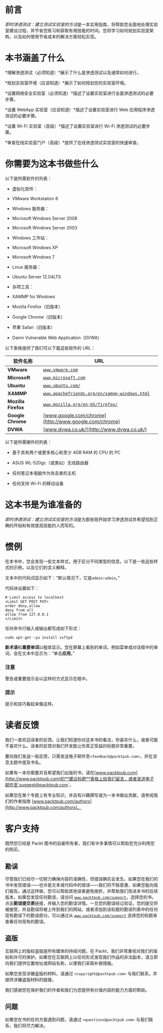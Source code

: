 # 前言

*即时渗透测试：建立测试实验室的方法*是一本实用指南，将帮助您全面地处理实验室建设过程，并节省您练习和获取有用技能的时间。您将学习如何规划实验室架构，以及如何使用节省成本的解决方案轻松实现。

# 本书涵盖了什么

*理解渗透测试（必须知道）*展示了什么是渗透测试以及通常如何进行。

*规划实验室环境（应该知道）*展示了如何规划您的实验室环境。

*设置网络安全实验室（必须知道）*描述了设置实验室进行全面渗透测试的必要步骤。

*设置 WebApp 实验室（应该知道）*描述了设置实验室进行 Web 应用程序渗透测试的必要步骤。

*设置 Wi-Fi 实验室（高级）*描述了设置实验室进行 Wi-Fi 渗透测试的必要步骤。

*审查在线实验室门户（高级）*提供了在线渗透测试实验室的快速审查。

# 你需要为这本书做些什么

以下是所需软件的列表：

+   虚拟化软件：

+   VMware Workstation 8

+   Windows 服务器：

+   Microsoft Windows Server 2008

+   Microsoft Windows Server 2003

+   Windows 工作站：

+   Microsoft Windows XP

+   Microsoft Windows 7

+   Linux 服务器：

+   Ubuntu Server 12.04LTS

+   杂项工具：

+   XAMMP for Windows

+   Mozilla Firefox（旧版本）

+   Google Chrome（旧版本）

+   苹果 Safari（旧版本）

+   Damn Vulnerable Web Application（DVWA）

以下表格提供了我们可以下载这些软件的 URL：

| **软件名称** | **URL** |
| --- | --- |
| **VMware** | [`www.vmware.com`](http://www.vmware.com) |
| **Microsoft** | [`www.microsoft.com`](http://www.microsoft.com) |
| **Ubuntu** | [`www.ubuntu.com/`](http://www.ubuntu.com) |
| **XAMMP** | [`www.apachefriends.org/en/xampp-windows.html`](http://www.apachefriends.org/en/xampp-windows.html) |
| **Mozilla Firefox** | [`www.mozilla.org/en-US/firefox/`](https://www.mozilla.org/en-US/firefox/) |
| **Google Chrome** | [www.google.com/chrome](http://www.google.com/chrome) |
| **DVWA** | [www.dvwa.co.uk/](http://www.dvwa.co.uk/) |

以下是所需硬件的列表：

+   基于具有两个或更多核心和至少 4GB RAM 的 CPU 的 PC

+   ASUS WL-520gc（或类似）无线路由器

+   任何笔记本电脑作为攻击者的主机

+   任何支持 Wi-Fi 的移动设备

# 这本书是为谁准备的

*即时渗透测试：建立测试实验室的方法*是为那些刚开始学习渗透测试并希望找到正确的开始和有效提高技能的人而写的。

# 惯例

在本书中，您会发现一些文本样式，用于区分不同类型的信息。以下是一些这些样式的示例，以及它们的含义解释。

文本中的代码词显示如下：“默认情况下，它是`admin:admin`。”

代码块设置如下：

```
# Limit access to localhost
<Limit GET POST PUT>
order deny,allow
deny from all
allow from 127.0.0.1
</Limit>
```

任何命令行输入或输出都写成如下形式：

```
sudo apt-get –yu install vsftpd
```

**新术语**和**重要单词**以粗体显示。您在屏幕上看到的单词，例如菜单或对话框中的单词，会在文本中显示为：“单击**应用**。”

### 注意

警告或重要提示会以这样的方式显示在框中。

### 提示

提示和技巧看起来像这样。

# 读者反馈

我们一直欢迎读者的反馈。让我们知道你对这本书的看法，你喜欢什么，或者可能不喜欢什么。读者的反馈对我们开发能让你真正受益的标题非常重要。

要向我们发送一般反馈，只需发送电子邮件至`<feedback@packtpub.com>`，并在消息主题中提及书名。

如果有一本你需要并且希望我们出版的书，请在[www.packtpub.com](http://www.packtpub.com)的**建议标题**表格上给我们留言，或者发送电子邮件至`<suggest@packtpub.com>`。

如果您在某个专题上有专业知识，并且有兴趣撰写或为一本书做出贡献，请参阅我们的作者指南 [www.packtpub.com/authors](http://www.packtpub.com/authors)。

# 客户支持

既然您已经是 Packt 图书的自豪所有者，我们有许多事情可以帮助您充分利用您的购买。

## 勘误

尽管我们已经尽一切努力确保内容的准确性，但错误确实会发生。如果您在我们的书中发现错误——也许是文本或代码中的错误——我们将不胜感激，如果您能向我们报告。通过这样做，您可以帮助其他读者避免挫折，并帮助我们改进本书的后续版本。如果您发现任何勘误，请访问 [`www.packtpub.com/support`](http://www.packtpub.com/support)，选择您的书，点击**勘误提交表**链接，并输入您的勘误详情。一旦您的勘误经过验证，您的提交将被接受，并且勘误将被上传到我们的网站，或者添加到该标题的勘误列表中的任何现有勘误下的勘误部分。可以通过从 [`www.packtpub.com/support`](http://www.packtpub.com/support) 选择您的标题来查看任何现有的勘误。

## 盗版

互联网上的版权盗版是所有媒体的持续问题。在 Packt，我们非常重视对我们的版权和许可的保护。如果您在互联网上以任何形式发现我们作品的非法副本，请立即向我们提供位置地址或网站名称，以便我们采取补救措施。

如果您发现涉嫌盗版的材料，请通过 `<copyright@packtpub.com>` 与我们联系，并提供涉嫌盗版材料的链接。

我们感谢您在保护我们的作者和我们为您提供有价值内容的能力方面的帮助。

## 问题

如果您在书的任何方面遇到问题，请通过 `<questions@packtpub.com>` 与我们联系，我们将尽力解决。
